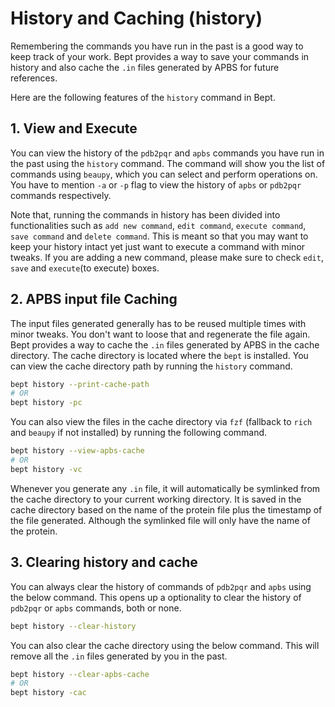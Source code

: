 # History and Caching (history)

Remembering the commands you have run in the past is a good way to keep track of your work. Bept provides a way to save your commands in history and also cache the `.in` files generated by APBS for future references.

Here are the following features of the `history` command in Bept.

## 1. View and Execute

You can view the history of the `pdb2pqr` and `apbs` commands you have run in the past using the `history` command. The command will show you the list of commands using `beaupy`, which you can select and perform operations on. You have to mention `-a` or `-p` flag to view the history of `apbs` or `pdb2pqr` commands respectively.

Note that, running the commands in history has been divided into functionalities such as `add new command`, `edit command`, `execute command`, `save command` and `delete command`. This is meant so that you may want to keep your history intact yet just want to execute a command with minor tweaks. If you are adding a new command, please make sure to check `edit`, `save` and `execute`(to execute) boxes.

## 2. APBS input file Caching

The input files generated generally has to be reused multiple times with minor tweaks. You don't want to loose that and regenerate the file again. Bept provides a way to cache the `.in` files generated by APBS in the cache directory. The cache directory is located where the `bept` is installed. You can view the cache directory path by running the `history` command.

```bash
bept history --print-cache-path
# OR
bept history -pc
```

You can also view the files in the cache directory via `fzf` (fallback to `rich` and `beaupy` if not installed) by running the following command.

```bash
bept history --view-apbs-cache
# OR
bept history -vc
```

Whenever you generate any `.in` file, it will automatically be symlinked from the cache directory to your current working directory. It is saved in the cache directory based on the name of the protein file plus the timestamp of the file generated. Although the symlinked file will only have the name of the protein.

## 3. Clearing history and cache

You can always clear the history of commands of `pdb2pqr` and `apbs` using the below command. This opens up a optionality to clear the history of `pdb2pqr` or `apbs` commands, both or none.

```bash
bept history --clear-history
```

You can also clear the cache directory using the below command. This will remove all the `.in` files generated by you in the past.

```bash
bept history --clear-apbs-cache
# OR
bept history -cac
```
